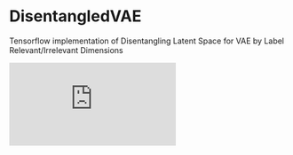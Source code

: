 # DisentangledVAE
Tensorflow implementation of Disentangling Latent Space for VAE by Label Relevant/Irrelevant Dimensions

![image](https://github.com/ZhilZheng/DisentangledVAE/blob/master/architecture.pdf)      
